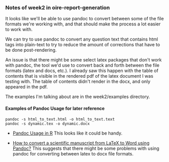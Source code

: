 ### Notes of week2 in oire-report-generation

It looks like we'll be able to use pandoc to convert between some of the file
formats we're working with, and that should make the process a lot easier to
work with.

We can try to use pandoc to convert any question text that contains html tags
into plain-text to try to reduce the amount of corrections that have to be
done post-rendering.

An issue is that there might be some select latex packages that don't work
with pandoc, the tool we'd use to convert back and forth between the file
formats (latex and docs, etc.). I already saw this happen with the table of
contents that is visible in the rendered pdf of the latex document I was
testing with. The table of contents didn't render in the docx, and only appeared
in the pdf.

The examples I'm talking about are in the week2/examples directory.

#### Examples of Pandoc Usage for later reference

    pandoc -s html_to_text.html -o html_to_text.text
    pandoc -s dynamic.tex -o dynamic.docx

- [Pandoc Usage in R](http://www.inside-r.org/packages/cran/knitr/docs/pandoc)
This looks like it could be handy.

- [How to convert a scientific manuscript from LaTeX to Word using Pandoc?](https://tex.stackexchange.com/questions/111886/how-to-convert-a-scientific-manuscript-from-latex-to-word-using-pandoc)
This suggests that there might be some problems with using pandoc for converting between latex to docx file formats.

